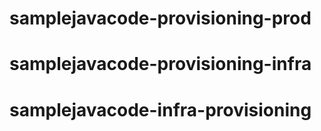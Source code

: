 # samplejavacode-provisioning-prod
# samplejavacode-provisioning-infra
# samplejavacode-infra-provisioning
